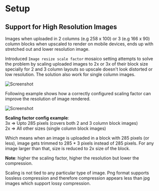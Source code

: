 # Setup

## Support for High Resolution Images

Images when uploaded in 2 columns (e.g 258 x 100) or 3 (e.g 166 x 90) column blocks when upscaled to render on mobile devices, ends up with stretched out and lower resolution image.

Introduced `Image resize scale factor` mosaico setting attempts to solve the problem by scaling uploaded images to 2x or 3x of their block size specially for 2 and 3 column layouts so upscale doesn't look distorted or low resolution. The solution also work for single column images.

![Screenshot](/images/scaling-factor-config.png)

Following example shows how a correctly configured scaling factor can improve the resolution of image rendered.

![Screenshot](/images/scaling-factor-resolution-diff.png)

__Scaling factor config example__:  
3x => Upto 285 pixels (covers both 2 and 3 column block images)  
2x => All other sizes (single column block images)

Which means when an image is uploaded in a block with 285 pixels (or less), image gets trimmed to 285 * 3 pixels instead of 285 pixels.
For any image larger than that, size is reduced to 2x size of the block.

__Note__: higher the scaling factor, higher the resolution but lower the compression.

Scaling is not tied to any particular type of image. Png format supports lossless compression and therefore compression appears less than jpg images which support lossy compression.
